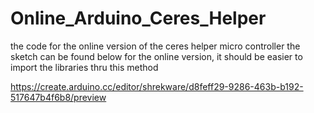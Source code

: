 # Online_Arduino_Ceres_Helper
the code for the online version of the ceres helper micro controller 
the sketch can be found below for the online version, it should be easier to import the libraries thru this method

https://create.arduino.cc/editor/shrekware/d8feff29-9286-463b-b192-517647b4f6b8/preview
